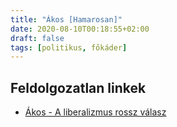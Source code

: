 ```yaml
---
title: "Ákos [Hamarosan]"
date: 2020-08-10T00:18:55+02:00
draft: false
tags: [politikus, főkáder]
---
```


## Feldolgozatlan linkek

- [Ákos - A liberalizmus rossz válasz](https://www.youtube.com/watch?v=BB108T4iLl8)
